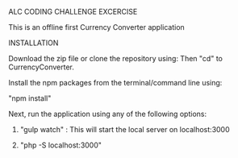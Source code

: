 ALC CODING CHALLENGE EXCERCISE

This is an offline first  Currency Converter application


INSTALLATION

Download the zip file or clone the repository using:
Then "cd" to CurrencyConverter.

Install the npm packages from the terminal/command line using:

"npm install"

Next, run the application using any of the following options: 

1. "gulp watch" : This will start the local server on localhost:3000

2. "php -S localhost:3000"
